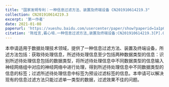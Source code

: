```yaml
---
title: "国家发明专利：一种信息过滤方法、装置及终端设备 CN201910614219.3"
collection: CN201910614219.3
excerpt: '第一作者'
date: 2021-01-08
paperurl: 'https://xueshu.baidu.com/usercenter/paper/show?paperid=1a1p0p50pw790xn0850t0xu0td634134&site=xueshu_se'
citation: '陈炫言,霰心培.一种信息过滤方法,装置及终端设备:CN201910614219.3[P].CN112199564A.'
---
```


本申请适用于数据处理技术领域，提供了一种信息过滤方法、装置及终端设备，所述方法包括：获取待处理信息，所述待处理信息至少包括两种数据类型的信息：识别所述待处理信息包括的数据类型，将所述待处理信息中不同数据类型的信息输入神经网络组中对应的神经网络中进行处理，得到所述待处理信息中不同数据类型的信息的标签；过滤所述待处理信息中标签为预设过滤标签的信息。本申请可以解决现有的信息过滤方法只能过滤单一类型的数据，过滤效果不佳的问题。
